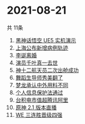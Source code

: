 # 2021-08-21
  共 11条

  <!-- BEGIN -->
  <!-- 最后更新时间:Sat Aug 21 2021 09:09:59 GMT+0000 (Coordinated Universal Time) -->
  1. [黑神话悟空 UE5 实机演示](https://www.zhihu.com/search?q=黑神话悟空)
1. [上海公布新增病例轨迹](https://www.zhihu.com/search?q=上海疫情)
1. [李诞离婚](https://www.zhihu.com/search?q=李诞)
1. [演员千叶真一去世](https://www.zhihu.com/search?q=千叶真一)
1. [神十二航天员二次出舱成功](https://www.zhihu.com/search?q=神舟十二号)
1. [舞蹈生导师秀美翻了](https://www.zhihu.com/search?q=舞蹈生)
1. [梦龙承认中外用料不同](https://www.zhihu.com/search?q=梦龙)
1. [个人信息保护法通过](https://www.zhihu.com/search?q=个人信息保护法)
1. [台积电市值超腾讯阿里](https://www.zhihu.com/search?q=台积电)
1. [原神 2.1 版本直播](https://www.zhihu.com/search?q=原神)
1. [WE 三连胜晋级四强](https://www.zhihu.com/search?q=we)
  <!-- END -->
  
